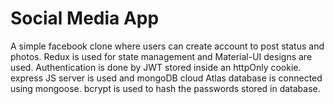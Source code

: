 # Social Media App

A simple facebook clone where users can create account to post status and photos.
Redux is used for state management and Material-UI designs are used.
Authentication is done by JWT stored inside an httpOnly cookie.
express JS server is used and mongoDB cloud Atlas database is connected using mongoose.
bcrypt is used to hash the passwords stored in database.
